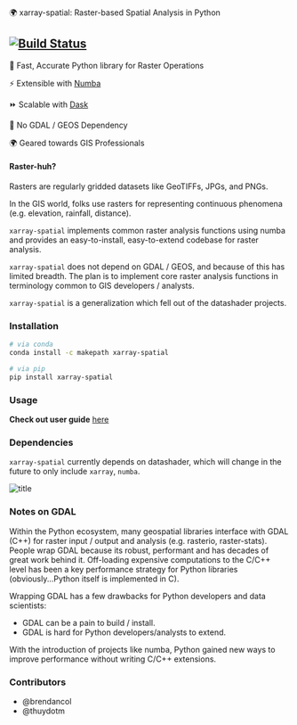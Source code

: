 :earth_africa: xarray-spatial: Raster-based Spatial Analysis in Python

[![Build Status](https://travis-ci.org/makepath/xarray-spatial.svg?branch=master)](https://travis-ci.org/makepath/xarray-spatial)
-------
:round_pushpin: Fast, Accurate Python library for Raster Operations

:zap: Extensible with [Numba](http://numba.pydata.org/)

:fast_forward: Scalable with [Dask](http://dask.pydata.org)

:confetti_ball: No GDAL / GEOS Dependency

:earth_africa: Geared towards GIS Professionals


#### Raster-huh?

Rasters are regularly gridded datasets like GeoTIFFs, JPGs, and PNGs.

In the GIS world, folks use rasters for representing continuous phenomena (e.g. elevation, rainfall, distance).   


`xarray-spatial` implements common raster analysis functions using numba and provides an easy-to-install, easy-to-extend codebase for raster analysis.

`xarray-spatial` does not depend on GDAL / GEOS, and because of this has limited breadth.  The plan is to implement core raster analysis functions in terminology common to GIS developers / analysts.

`xarray-spatial` is a generalization which fell out of the datashader projects.


### Installation
```bash
# via conda
conda install -c makepath xarray-spatial

# via pip
pip install xarray-spatial
```

### Usage

**Check out user guide** [here](/examples/user-guide.ipynb)

### Dependencies

`xarray-spatial` currently depends on datashader, which will change in the future to only include `xarray`, `numba`. 

![title](dependencies.png)

### Notes on GDAL

Within the Python ecosystem, many geospatial libraries interface with GDAL (C++) for raster input / output and analysis (e.g. rasterio, raster-stats). People wrap GDAL because its robust, performant and has decades of great work behind it. Off-loading expensive computations to the C/C++ level has been a key performance strategy for Python libraries (obviously...Python itself is implemented in C).

Wrapping GDAL has a few drawbacks for Python developers and data scientists:
- GDAL can be a pain to build / install.
- GDAL is hard for Python developers/analysts to extend.

With the introduction of projects like numba, Python gained new ways to improve performance without writing C/C++ extensions.

### Contributors

- @brendancol
- @thuydotm
